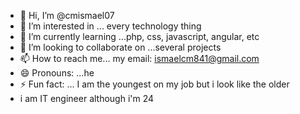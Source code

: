 - 👋 Hi, I’m @cmismael07
- 👀 I’m interested in ... every technology thing
- 🌱 I’m currently learning ...php, css, javascript, angular, etc
- 💞️ I’m looking to collaborate on ...several projects
- 📫 How to reach me... my email: ismaelcm841@gmail.com
- 😄 Pronouns: ...he
- ⚡ Fun fact: ... I am the youngest on my job but i look like the older
- i am IT engineer although i'm 24

<!---
cmismael07/cmismael07 is a ✨ special ✨ repository because its `README.md` (this file) appears on your GitHub profile.
You can click the Preview link to take a look at your changes.
--->
